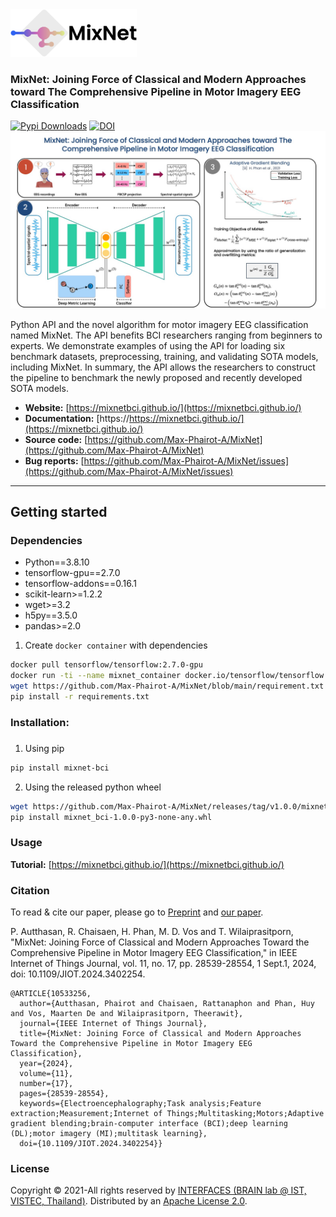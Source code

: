 <img src="imgs/MixNet_logo_1.png" width="40%" height="40%">

### MixNet: Joining Force of Classical and Modern Approaches toward The Comprehensive Pipeline in Motor Imagery EEG Classification

[![Pypi Downloads](https://img.shields.io/pypi/v/mixnet-bci?color=green&logo=pypi&logoColor=white)](https://pypi.org/project/mixnet-bci/)
[![DOI](https://img.shields.io/badge/DOI-10.1109%2FJIOT.2024.3402254-blue)](https://ieeexplore.ieee.org/document/10533256)
![ARCHFIG](imgs/MixNet_overview_new.jpg)

Python API and the novel algorithm for motor imagery EEG classification named MixNet. The API benefits BCI researchers ranging from beginners to experts. We demonstrate examples of using the API for loading six benchmark datasets, preprocessing, training, and validating SOTA models, including MixNet. In summary, the API allows the researchers to construct the pipeline to benchmark the newly proposed and recently developed SOTA models.

- **Website:** [https://mixnetbci.github.io/](https://mixnetbci.github.io/)
- **Documentation:** [https://https://mixnetbci.github.io/](https://mixnetbci.github.io/)
- **Source code:** [https://github.com/Max-Phairot-A/MixNet](https://github.com/Max-Phairot-A/MixNet)
- **Bug reports:** [https://github.com/Max-Phairot-A/MixNet/issues](https://github.com/Max-Phairot-A/MixNet/issues)
---

## Getting started

### Dependencies

- Python==3.8.10
- tensorflow-gpu==2.7.0
- tensorflow-addons==0.16.1
- scikit-learn>=1.2.2
- wget>=3.2
- h5py==3.5.0
- pandas>=2.0

1. Create `docker container` with dependencies
```bash
docker pull tensorflow/tensorflow:2.7.0-gpu
docker run -ti --name mixnet_container docker.io/tensorflow/tensorflow:2.7.0-gpu bash
wget https://github.com/Max-Phairot-A/MixNet/blob/main/requirement.txt
pip install -r requirements.txt
```

### Installation:

###
1. Using pip

  ```bash
  pip install mixnet-bci
  ```
2. Using the released python wheel

  ```bash
  wget https://github.com/Max-Phairot-A/MixNet/releases/tag/v1.0.0/mixnet_bci-1.0.0-py3-none-any.whl
  pip install mixnet_bci-1.0.0-py3-none-any.whl
  ```

### Usage 

**Tutorial:** [https://mixnetbci.github.io/](https://mixnetbci.github.io/)

### Citation

To read & cite our paper, please go to [Preprint](https://ieeexplore.ieee.org/document/10533256) and [our paper](https://ieeexplore.ieee.org/document/10533256).

P. Autthasan, R. Chaisaen, H. Phan, M. D. Vos and T. Wilaiprasitporn, "MixNet: Joining Force of Classical and Modern Approaches Toward the Comprehensive Pipeline in Motor Imagery EEG Classification," in IEEE Internet of Things Journal, vol. 11, no. 17, pp. 28539-28554, 1 Sept.1, 2024, doi: 10.1109/JIOT.2024.3402254. 

```
@ARTICLE{10533256,
  author={Autthasan, Phairot and Chaisaen, Rattanaphon and Phan, Huy and Vos, Maarten De and Wilaiprasitporn, Theerawit},
  journal={IEEE Internet of Things Journal}, 
  title={MixNet: Joining Force of Classical and Modern Approaches Toward the Comprehensive Pipeline in Motor Imagery EEG Classification}, 
  year={2024},
  volume={11},
  number={17},
  pages={28539-28554},
  keywords={Electroencephalography;Task analysis;Feature extraction;Measurement;Internet of Things;Multitasking;Motors;Adaptive gradient blending;brain-computer interface (BCI);deep learning (DL);motor imagery (MI);multitask learning},
  doi={10.1109/JIOT.2024.3402254}}
```

### License
Copyright &copy; 2021-All rights reserved by [INTERFACES (BRAIN lab @ IST, VISTEC, Thailand)](https://www.facebook.com/interfaces.brainvistec).
Distributed by an [Apache License 2.0](https://github.com/Max-Phairot-A/MixNet/blob/main/LICENSE).
